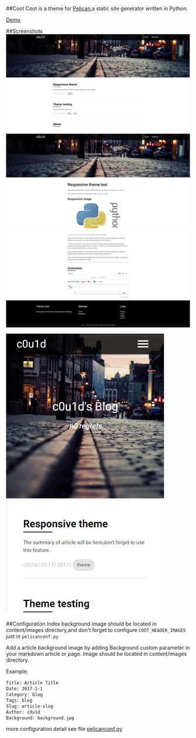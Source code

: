 ##Coot
Coot is a theme for [Pelican](http://getpelican.com/),a static site generator written in Python.

[Demo](http://c0u1d.lol)

##Screenshots
![Homepage](homepage.jpg)

![Article](artice.jpg)

![Comments](comments.jpg)

![Mobile style](mobile.jpg)

##Configuration
Index background image should be located in content/images directory,and don't forget to configure `COOT_HEADER_IMAGES`
just in `pelicanconf.py`

Add a article background image by adding Background custom parameter in your markdown article or page. Image should be located in content/images directory.

Example:

    Title: Article Title
    Date: 2017-1-1
    Category: blog
    Tags: blog
    Slug: article-slug
    Author: c0u1d
    Background: background.jpg

more configuration detail see file [pelicanconf.py](https://raw.githubusercontent.com/c0u1d/pelican-themes/master/coot/pelicanconf.py)

	


